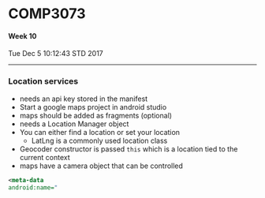 # COMP3073
#### Week 10
Tue Dec  5 10:12:43 STD 2017

___

### Location services
- needs an api key stored in the manifest
- Start a google maps project in android studio
- maps should be added as fragments (optional)
- needs a Location Manager object
- You can either find a location or set your location
  - LatLng is a commonly used location class
- Geocoder constructor is passed `this` which is a location tied to the current context
- maps have a camera object that can be controlled
```xml
<meta-data
android:name="
```
